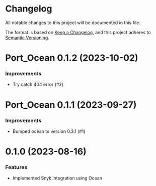# Changelog

All notable changes to this project will be documented in this file.

The format is based on [Keep a Changelog](https://keepachangelog.com/en/1.0.0/),
and this project adheres to [Semantic Versioning](https://semver.org/spec/v2.0.0.html).

<!-- towncrier release notes start -->

# Port_Ocean 0.1.2 (2023-10-02)

### Improvements

- Try catch 404 error (#2)


# Port_Ocean 0.1.1 (2023-09-27)

### Improvements

- Bumped ocean to version 0.3.1 (#1)

# 0.1.0 (2023-08-16)

### Features

- Implemented Snyk integration using Ocean
